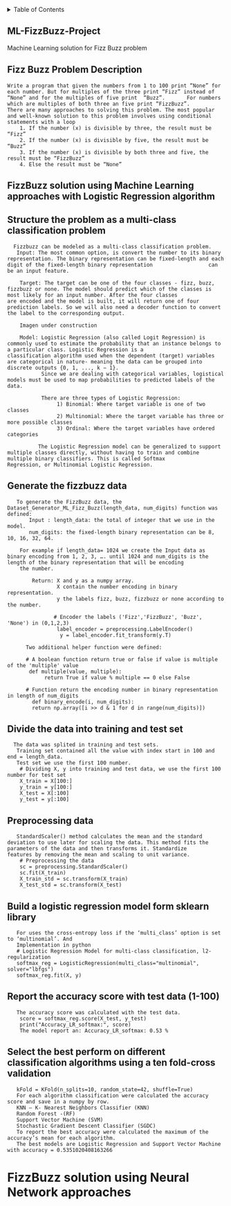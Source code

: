 <!-- TABLE OF CONTENTS -->
<details>
  <summary>Table of Contents</summary>
  <ol>
    <li>
      <a href="#ML-FizzBuzz-Project">ML-FizzBuzz-Project</a>
      <ul>
        <li><a href="#Fizz Buzz Problem Description">Fizz Buzz Problem Description</a></li>
      </ul>
    </li>
    <li>
      <a href="#FizzBuzz solution using Machine Learning approaches with Logistic Regression algorithm">FizzBuzz solution using Machine Learning approaches with Logistic Regression algorithm</a>
      <ul>
        <li><a href="#Structure the problem as a multi-class classification problema">Structure the problem as a multi-class classification problema </a></li>
        <li><a href="#Generate the fizzbuzz data ">Generate the fizzbuzz data</a></li>      
        <li><a href="#Divide the data into training and test set">Divide the data into training and test set</a></li> 
        <li><a href="#Preprocessing data">Preprocessing data</a></li>    
        <li><a href="#Build a logistic regression model form sklearn library">Build a logistic regression model form sklearn library</a></li>    
        <li><a href="#Report the accuracy score with test data (1-100)">Report the accuracy score with test data (1-100)</a></li>    
        <li><a href="#Select the best perform on different classification algorithms using a ten fold-cross validation">Select the best perform on different classification algorithms using a ten fold-cross validation</a></li>    
      </ul>
    </li>
    <li><a href="#usage">Usage</a></li>
    <li><a href="#roadmap">Roadmap</a></li>
    <li><a href="#contributing">Contributing</a></li>
    <li><a href="#license">License</a></li>
    <li><a href="#contact">Contact</a></li>
    <li><a href="#acknowledgments">Acknowledgments</a></li>
  </ol>
</details>


<!-- ML-FizzBuzz-Project -->
## ML-FizzBuzz-Project
Machine Learning solution for Fizz Buzz problem

<!-- Fizz Buzz Problem Description -->
## Fizz Buzz Problem Description 
    Write a program that given the numbers from 1 to 100 print “None” for each number. But for multiples of the three print “Fizz” instead of “None” and for the multiples of five print  “Buzz”.       For numbers  which are multiples of both three an five print “FizzBuzz”.
    There are many approaches to solving this problem. The most popular and well-known solution to this problem involves using conditional statements with a loop 
        1. If the number (x) is divisible by three, the result must be “Fizz”
        2. If the number (x) is divisible by five, the result must be “Buzz”
        3. If the number (x) is divisible by both three and five, the result must be “FizzBuzz” 
        4. Else the result must be “None”

<!-- ML-FizzBuzz-Project -->
## FizzBuzz solution using Machine Learning approaches with Logistic Regression algorithm   

## Structure the problem as a multi-class classification problem 
      Fizzbuzz can be modeled as a multi-class classification problem.
       Input: The most common option, is convert the number to its binary representation. The binary representation can be fixed-length and each digit of the fixed-length binary representation                  can be an input feature. 

        Target: The target can be one of the four classes - fizz, buzz, fizzbuzz or none. The model should predict which of the classes is most likely for an input number. After the four classes                    are encoded and the model is built, it will return one of four prediction labels. So we will also need a decoder function to convert the label to the corresponding output.

        Imagen under construction

        Model: Logistic Regression (also called Logit Regression) is commonly used to estimate the probability that an instance belongs to a particular class. Logistic Regression is a                              classification algorithm used when the dependent (target) variables are categorical in nature- meaning the data can be grouped into discrete outputs {0, 1, ..., k − 1}.
               Since we are dealing with categorical variables, logistical models must be used to map probabilities to predicted labels of the data. 

               There are three types of Logistic Regression:
                    1) Binomial: Where target variable is one of two classes
                    2) Multinomial: Where the target variable has three or more possible classes
                    3) Ordinal: Where the target variables have ordered categories

              The Logistic Regression model can be generalized to support multiple classes directly, without having to train and combine multiple binary classifiers. This is called Softmax                        Regression, or Multinomial Logistic Regression.
              
  ## Generate the fizzbuzz data         
       To generate the FizzBuzz data, the Dataset_Generator_ML_Fizz_Buzz(length_data, num_digits) function was defined: 
           Input : length_data: the total of integer that we use in the model. 
           num_digits: the fixed-length binary representation can be 8, 10, 16, 32, 64. 

        For example if length_data= 1024 we create the Input data as binary encoding from 1, 2, 3, …. until 1024 and num_digits is the length of the binary representation that will be encoding
        the number. 

            Return: X and y as a numpy array. 
                    X contain the number encoding in binary representation. 
                    y the labels fizz, buzz, fizzbuzz or none according to the number.  

                   # Encoder the labels ('Fizz','FizzBuzz', 'Buzz', 'None') in (0,1,2,3)
                    label_encoder = preprocessing.LabelEncoder()
                     y = label_encoder.fit_transform(y.T)

          Two additional helper function were defined:

          # A boolean function return true or false if value is multiple of the 'multiple' value
           def multiple(value, multiple):
                return True if value % multiple == 0 else False 

          # Function return the encoding number in binary representation in length of num_digits
            def binary_encode(i, num_digits):
            return np.array([i >> d & 1 for d in range(num_digits)])
            
## Divide the data into training and test set
      The data was splited in training and test sets. 
       Training set contained all the value with index start in 100 and end = length_data.  
       Test set we use the first 100 number.
        # Dividing X, y into training and test data, we use the first 100 number for test set
        X_train = X[100:]
        y_train = y[100:]
        X_test = X[:100]
        y_test = y[:100]

  ## Preprocessing data
       StandardScaler() method calculates the mean and the standard deviation to use later for scaling the data. This method fits the parameters of the data and then transforms it. Standardize             features by removing the mean and scaling to unit variance.
        # Preprocessing the data
        sc = preprocessing.StandardScaler()
        sc.fit(X_train)
        X_train_std = sc.transform(X_train)
        X_test_std = sc.transform(X_test)
    
  ## Build a logistic regression model form sklearn library 
       For uses the cross-entropy loss if the ‘multi_class’ option is set to ‘multinomial’. And 
       Implementation in python
       # Logistic Regression Model for multi-class classification, l2-regularization
       softmax_reg = LogisticRegression(multi_class="multinomial", solver="lbfgs")
       softmax_reg.fit(X, y)
    
  ## Report the accuracy score with test data (1-100)
       The accuracy score was calculated with the test data.
        score = softmax_reg.score(X_test, y_test)
        print("Accuracy_LR_softmax:", score)
        The model report an: Accuracy_LR_softmax: 0.53 %
        
  ## Select the best perform on different classification algorithms using a ten fold-cross validation
       
       kFold = KFold(n_splits=10, random_state=42, shuffle=True)
       For each algorithm classification were calculated the accuracy score and save in a numpy by row. 
       KNN – K- Nearest Neighbors Classifier (KNN)
       Random Forest -(RF)
       Support Vector Machine (SVM)
       Stochastic Gradient Descent Classifier (SGDC)
       To report the best accuracy were calculated the maximum of the accuracy’s mean for each algorithm.
       The best models are Logistic Regression and Support Vector Machine with accuracy = 0.5351020408163266 
 
# FizzBuzz solution using Neural Network approaches
